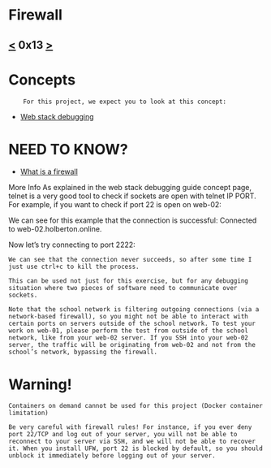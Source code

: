 # Firewall
[<](https://github.com/TheeKingZa/alx-system_engineering-devops/tree/master/0x11-what_happens_when_your_type_google_com_in_your_browser_and_press_enter/README.md) 0x13 [>](https://github.com/TheeKingZa/alx-system_engineering-devops/tree/master/attack_is_the_best_defense/README.md)
---

# Concepts
        For this project, we expect you to look at this concept:

* [Web stack debugging](https://github.com/TheeKingZa/alx-system_engineering-devops/tree/master/0x0D-web_stack_debugging_0/README.md)


# NEED TO KNOW?
* [What is a firewall]()

More Info
As explained in the web stack debugging guide concept page, telnet is a very good tool to check if sockets are open with telnet IP PORT. For example, if you want to check if port 22 is open on web-02:


We can see for this example that the connection is successful: Connected to web-02.holberton.online.

Now let’s try connecting to port 2222:


    We can see that the connection never succeeds, so after some time I just use ctrl+c to kill the process.

    This can be used not just for this exercise, but for any debugging situation where two pieces of software need to communicate over sockets.

    Note that the school network is filtering outgoing connections (via a network-based firewall), so you might not be able to interact with certain ports on servers outside of the school network. To test your work on web-01, please perform the test from outside of the school network, like from your web-02 server. If you SSH into your web-02 server, the traffic will be originating from web-02 and not from the school’s network, bypassing the firewall.

# Warning!
    Containers on demand cannot be used for this project (Docker container limitation)

    Be very careful with firewall rules! For instance, if you ever deny port 22/TCP and log out of your server, you will not be able to reconnect to your server via SSH, and we will not be able to recover it. When you install UFW, port 22 is blocked by default, so you should unblock it immediately before logging out of your server.
